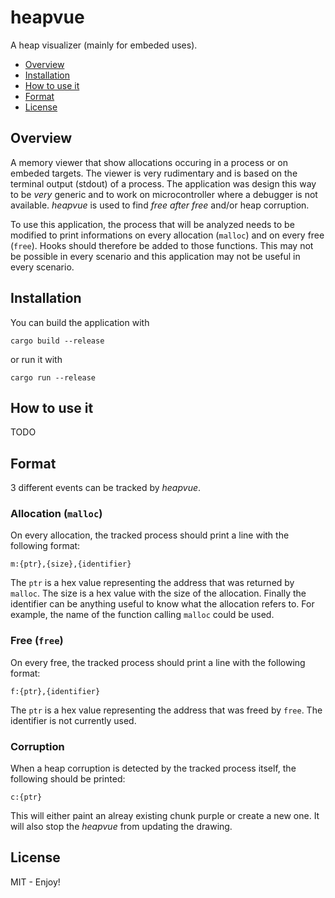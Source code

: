 # heapvue
A heap visualizer (mainly for embeded uses).

- [Overview](#overview)
- [Installation](#installation)
- [How to use it](#how-to-use-it)
- [Format](#format)
- [License](#license)

## Overview
A memory viewer that show allocations occuring in a process or on embeded targets. The viewer is
very rudimentary and is based on the terminal output (stdout) of a process. The application was
design this way to be *very* generic and to work on microcontroller where a debugger is not
available. *heapvue* is used to find *free after free* and/or heap corruption.

To use this application, the process that will be analyzed needs to be modified to print
informations on every allocation (`malloc`) and on every free (`free`). Hooks should therefore be
added to those functions. This may not be possible in every scenario and this application may not
be useful in every scenario.

## Installation
You can build the application with
```
cargo build --release
```
or run it with
```
cargo run --release
```

## How to use it
TODO

## Format
3 different events can be tracked by *heapvue*.
### Allocation (`malloc`)
On every allocation, the tracked process should print a line with the following format:
```
m:{ptr},{size},{identifier}
```
The `ptr` is a hex value representing the address that was returned by `malloc`. The size is a hex
value with the size of the allocation. Finally the identifier can be anything useful to know what
the allocation refers to. For example, the name of the function calling `malloc` could be used.

### Free (`free`)
On every free, the tracked process should print a line with the following format:
```
f:{ptr},{identifier}
```
The `ptr` is a hex value representing the address that was freed by `free`. The identifier is not
currently used.

### Corruption
When a heap corruption is detected by the tracked process itself, the following should be printed:
```
c:{ptr}
```
This will either paint an alreay existing chunk purple or create a new one. It will also stop the
*heapvue* from updating the drawing.

## License
MIT - Enjoy!
